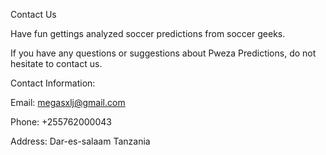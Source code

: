 Contact Us

Have fun gettings analyzed soccer predictions from soccer geeks.

If you have any questions or suggestions about Pweza Predictions, do not hesitate to contact us.

Contact Information:

Email: megasxlj@gmail.com 

Phone: +255762000043

Address: Dar-es-salaam Tanzania
